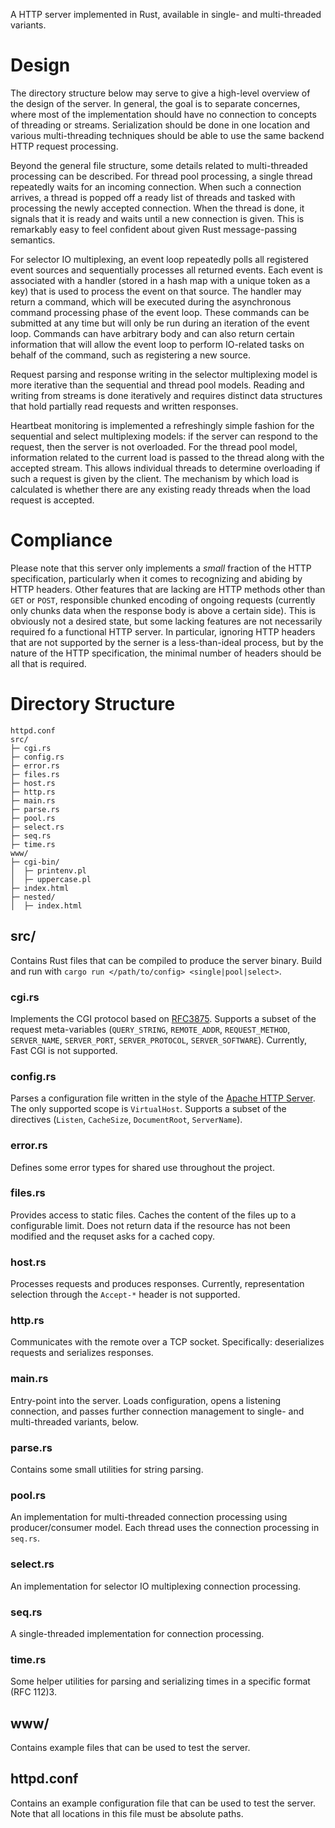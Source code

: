 A HTTP server implemented in Rust, available in single- and multi-threaded variants.

# Design

The directory structure below may serve to give a high-level overview of the design of the server. In general, the goal is to separate concernes, where most of the implementation should have no connection to concepts of threading or streams. Serialization should be done in one location and various multi-threading techniques should be able to use the same backend HTTP request processing.

Beyond the general file structure, some details related to multi-threaded processing can be described. For thread pool processing, a single thread repeatedly waits for an incoming connection. When such a connection arrives, a thread is popped off a ready list of threads and tasked with processing the newly accepted connection. When the thread is done, it signals that it is ready and waits until a new connection is given. This is remarkably easy to feel confident about given Rust message-passing semantics.

For selector IO multiplexing, an event loop repeatedly polls all registered event sources and sequentially processes all returned events. Each event is associated with a handler (stored in a hash map with a unique token as a key) that is used to process the event on that source. The handler may return a command, which will be executed during the asynchronous command processing phase of the event loop. These commands can be submitted at any time but will only be run during an iteration of the event loop. Commands can have arbitrary body and can also return certain information that will allow the event loop to perform IO-related tasks on behalf of the command, such as registering a new source.

Request parsing and response writing in the selector multiplexing model is more iterative than the sequential and thread pool models. Reading and writing from streams is done iteratively and requires distinct data structures that hold partially read requests and written responses.

Heartbeat monitoring is implemented a refreshingly simple fashion for the sequential and select multiplexing models: if the server can respond to the request, then the server is not overloaded. For the thread pool model, information related to the current load is passed to the thread along with the accepted stream. This allows individual threads to determine overloading if such a request is given by the client. The mechanism by which load is calculated is whether there are any existing ready threads when the load request is accepted.

# Compliance

Please note that this server only implements a *small* fraction of the HTTP specification, particularly when it comes to recognizing and abiding by HTTP headers. Other features that are lacking are HTTP methods other than `GET` or `POST`, responsible chunked encoding of ongoing requests (currently only chunks data when the response body is above a certain side). This is obviously not a desired state, but some lacking features are not necessarily required fo a functional HTTP server. In particular, ignoring HTTP headers that are not supported by the serner is a less-than-ideal process, but by the nature of the HTTP specification, the minimal number of headers should be all that is required.

# Directory Structure

```
httpd.conf
src/
├─ cgi.rs
├─ config.rs
├─ error.rs
├─ files.rs
├─ host.rs
├─ http.rs
├─ main.rs
├─ parse.rs
├─ pool.rs
├─ select.rs
├─ seq.rs
├─ time.rs
www/
├─ cgi-bin/
│  ├─ printenv.pl
│  ├─ uppercase.pl
├─ index.html
├─ nested/
│  ├─ index.html
```

## src/

Contains Rust files that can be compiled to produce the server binary. Build and run with `cargo run </path/to/config> <single|pool|select>`.

### cgi.rs

Implements the CGI protocol based on [RFC3875](https://datatracker.ietf.org/doc/html/rfc3875). Supports a subset of the request meta-variables (`QUERY_STRING`, `REMOTE_ADDR`, `REQUEST_METHOD`, `SERVER_NAME`, `SERVER_PORT`, `SERVER_PROTOCOL`, `SERVER_SOFTWARE`). Currently, Fast CGI is not supported.

### config.rs

Parses a configuration file written in the style of the [Apache HTTP Server](https://httpd.apache.org/docs/2.4/configuring.html). The only supported scope is `VirtualHost`. Supports a subset of the directives (`Listen`, `CacheSize`, `DocumentRoot`, `ServerName`).

### error.rs

Defines some error types for shared use throughout the project.

### files.rs

Provides access to static files. Caches the content of the files up to a configurable limit. Does not return data if the resource has not been modified and the requset asks for a cached copy.

### host.rs

Processes requests and produces responses. Currently, representation selection through the `Accept-*` header is not supported.

### http.rs

Communicates with the remote over a TCP socket. Specifically: deserializes requests and serializes responses.

### main.rs

Entry-point into the server. Loads configuration, opens a listening connection, and passes further connection management to single- and multi-threaded variants, below.

### parse.rs

Contains some small utilities for string parsing.

### pool.rs

An implementation for multi-threaded connection processing using producer/consumer model. Each thread uses the connection processing in `seq.rs`.

### select.rs

An implementation for selector IO multiplexing connection processing.

### seq.rs

A single-threaded implementation for connection processing.

### time.rs

Some helper utilities for parsing and serializing times in a specific format (RFC 112)3.

## www/

Contains example files that can be used to test the server.

## httpd.conf

Contains an example configuration file that can be used to test the server. Note that all locations in this file must be absolute paths.
